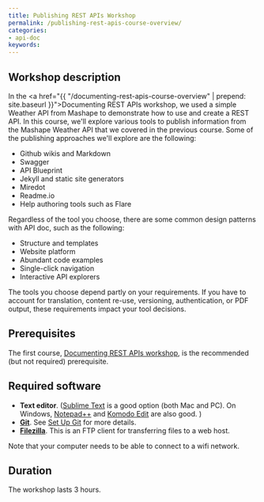 ```yaml
---
title: Publishing REST APIs Workshop
permalink: /publishing-rest-apis-course-overview/
categories:
- api-doc
keywords: 
---
```


<h2>Workshop description</h2>

In the <a href="{{ "/documenting-rest-apis-course-overview" | prepend: site.baseurl }}">Documenting REST APIs workshop</a>, we used a simple Weather API from Mashape to demonstrate how to use and create a REST API. In this course, we'll explore various tools to publish information from the Mashape Weather API that we covered in the previous course. Some of the publishing approaches we'll explore are the following:

* Github wikis and Markdown
* Swagger
* API Blueprint
* Jekyll and static site generators
* Miredot
* Readme.io
* Help authoring tools such as Flare

Regardless of the tool you choose, there are some common design patterns with API doc, such as the following: 

* Structure and templates
* Website platform
* Abundant code examples
* Single-click navigation
* Interactive API explorers

The tools you choose depend partly on your requirements. If you have to account for translation, content re-use, versioning, authentication, or PDF output, these requirements impact your tool decisions.

<h2>Prerequisites</h2>
The first course, <a href="{{ "/documenting-rest-apis-course-overview" | prepend: site.baseurl }}">Documenting REST APIs workshop</a>, is the recommended (but not required) prerequisite.

<h2>Required software</h2>

* **Text editor**. ([Sublime Text](http://www.sublimetext.com/) is a good option (both Mac and PC). On Windows, [Notepad++](https://notepad-plus-plus.org/) and [Komodo Edit](http://komodoide.com/komodo-edit/) are also good. )
* **[Git](https://git-scm.com/)**. See [Set Up Git](https://help.github.com/articles/set-up-git/) for more details. 
* **[Filezilla](https://filezilla-project.org/)**. This is an FTP client for transferring files to a web host.

Note that your computer needs to be able to connect to a wifi network.

<h2>Duration</h2>

The workshop lasts 3 hours.
